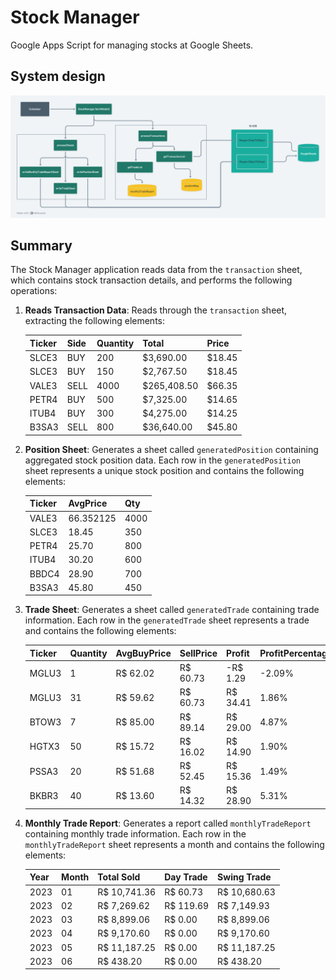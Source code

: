 # Stock Manager

Google Apps Script for managing stocks at Google Sheets.

## System design

![system-design](./system-design.png)

## Summary

The Stock Manager application reads data from the `transaction` sheet, which contains stock transaction details, and performs the following operations:

1. **Reads Transaction Data**: Reads through the `transaction` sheet, extracting the following elements:

    | Ticker | Side | Quantity | Total       | Price  |
    | ------ | ---- | -------- | ----------- | ------ |
    | SLCE3  | BUY  | 200      | $3,690.00   | $18.45 |
    | SLCE3  | BUY  | 150      | $2,767.50   | $18.45 |
    | VALE3  | SELL | 4000     | $265,408.50 | $66.35 |
    | PETR4  | BUY  | 500      | $7,325.00   | $14.65 |
    | ITUB4  | BUY  | 300      | $4,275.00   | $14.25 |
    | B3SA3  | SELL | 800      | $36,640.00  | $45.80 |


2. **Position Sheet**: Generates a sheet called `generatedPosition` containing aggregated stock position data. Each row in the `generatedPosition` sheet represents a unique stock position and contains the following elements:

    | Ticker | AvgPrice  | Qty  |
    | ------ | --------- | ---- |
    | VALE3  | 66.352125 | 4000 |
    | SLCE3  | 18.45     | 350  |
    | PETR4  | 25.70     | 800  |
    | ITUB4  | 30.20     | 600  |
    | BBDC4  | 28.90     | 700  |
    | B3SA3  | 45.80     | 450  |


3. **Trade Sheet**: Generates a sheet called `generatedTrade` containing trade information. Each row in the `generatedTrade` sheet represents a trade and contains the following elements:

    | Ticker | Quantity | AvgBuyPrice | SellPrice | Profit   | ProfitPercentage | Type  |
    | ------ | -------- | ----------- | --------- | -------- | ---------------- | ----- |
    | MGLU3  | 1        | R$ 62.02    | R$ 60.73  | -R$ 1.29 | -2.09%           | DAY   |
    | MGLU3  | 31       | R$ 59.62    | R$ 60.73  | R$ 34.41 | 1.86%            | SWING |
    | BTOW3  | 7        | R$ 85.00    | R$ 89.14  | R$ 29.00 | 4.87%            | SWING |
    | HGTX3  | 50       | R$ 15.72    | R$ 16.02  | R$ 14.90 | 1.90%            | SWING |
    | PSSA3  | 20       | R$ 51.68    | R$ 52.45  | R$ 15.36 | 1.49%            | SWING |
    | BKBR3  | 40       | R$ 13.60    | R$ 14.32  | R$ 28.90 | 5.31%            | SWING |


4. **Monthly Trade Report**: Generates a report called `monthlyTradeReport` containing monthly trade information. Each row in the `monthlyTradeReport` sheet represents a month and contains the following elements:

    | Year | Month | Total Sold   | Day Trade | Swing Trade  |
    | ---- | ----- | ------------ | --------- | ------------ |
    | 2023 | 01    | R$ 10,741.36 | R$ 60.73  | R$ 10,680.63 |
    | 2023 | 02    | R$ 7,269.62  | R$ 119.69 | R$ 7,149.93  |
    | 2023 | 03    | R$ 8,899.06  | R$ 0.00   | R$ 8,899.06  |
    | 2023 | 04    | R$ 9,170.60  | R$ 0.00   | R$ 9,170.60  |
    | 2023 | 05    | R$ 11,187.25 | R$ 0.00   | R$ 11,187.25 |
    | 2023 | 06    | R$ 438.20    | R$ 0.00   | R$ 438.20    |

